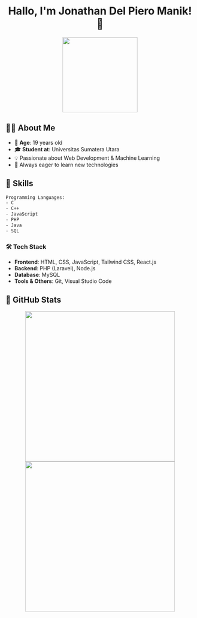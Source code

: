 <div align="center">
    <h1>Hallo, I'm Jonathan Del Piero Manik! 👋</h1>
    <img src="https://media.giphy.com/media/QTfX9Ejfra3ZmNxh6B/giphy.gif" width="200">
</div>

## 👨‍🎓 About Me

- 🎂 **Age**: 19 years old  
- 🎓 **Student at**: Universitas Sumatera Utara
- 💡 Passionate about Web Development & Machine Learning
- 🚀 Always eager to learn new technologies  

## 🚀 Skills

```txt
Programming Languages:
- C
- C++
- JavaScript
- PHP
- Java
- SQL
```

### 🛠️ Tech Stack

- **Frontend**: HTML, CSS, JavaScript, Tailwind CSS, React.js
- **Backend**: PHP (Laravel), Node.js
- **Database**: MySQL
- **Tools & Others**: Git, Visual Studio Code

## 🌟 GitHub Stats

<div align="center">
    <img src="https://github-readme-stats.vercel.app/api?username=Pieng12&show_icons=true&theme=tokyonight" width="400">
    <img src="https://github-readme-streak-stats.herokuapp.com/?user=Pieng12&theme=tokyonight" width="400">
</div>
